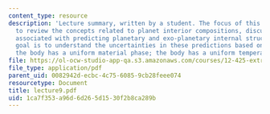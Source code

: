 ```yaml
---
content_type: resource
description: 'Lecture summary, written by a student. The focus of this lecture is
  to review the concepts related to planet interior compositions, discuss the ambiguities
  associated with predicting planetary and exo-planetary internal structure. A second
  goal is to understand the uncertainties in these predictions based on two assumptions:
  the body has a uniform material phase; the body has a uniform temperature.'
file: https://ol-ocw-studio-app-qa.s3.amazonaws.com/courses/12-425-extrasolar-planets-physics-and-detection-techniques-fall-2007/1ca7f353a96d6d265d1530f2b8ca289b_lecture9.pdf
file_type: application/pdf
parent_uid: 0082942d-ecbc-4c75-6085-9cb28feee074
resourcetype: Document
title: lecture9.pdf
uid: 1ca7f353-a96d-6d26-5d15-30f2b8ca289b
---
```


